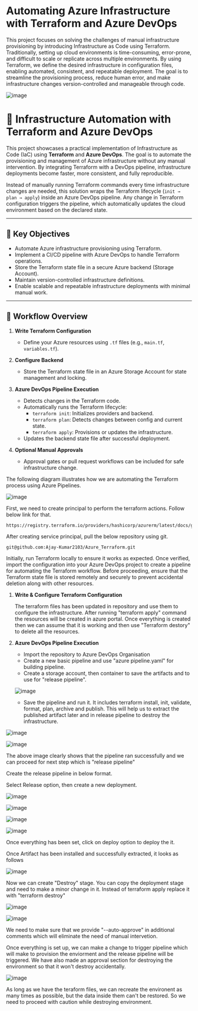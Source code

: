 # Automating Azure Infrastructure with Terraform and Azure DevOps

This project focuses on solving the challenges of manual infrastructure provisioning by introducing Infrastructure as Code using Terraform. Traditionally, setting up cloud 
environments is time-consuming, error-prone, and difficult to scale or replicate across multiple environments. By using Terraform, we define the desired infrastructure in 
configuration files, enabling automated, consistent, and repeatable deployment. The goal is to streamline the provisioning process, reduce human error, and make infrastructure 
changes version-controlled and manageable through code.

![image](https://github.com/user-attachments/assets/2fa2af82-30b4-4528-9a47-c737a083f9ca)


# 🚀 Infrastructure Automation with Terraform and Azure DevOps

This project showcases a practical implementation of Infrastructure as Code (IaC) using **Terraform** and **Azure DevOps**. The goal is to automate the provisioning and management of Azure infrastructure without any manual intervention. By integrating Terraform with a DevOps pipeline, infrastructure deployments become faster, more consistent, and fully reproducible.

Instead of manually running Terraform commands every time infrastructure changes are needed, this solution wraps the Terraform lifecycle (`init → plan → apply`) inside an Azure DevOps pipeline. Any change in Terraform configuration triggers the pipeline, which automatically updates the cloud environment based on the declared state.

---

## 🔧 Key Objectives

- Automate Azure infrastructure provisioning using Terraform.
- Implement a CI/CD pipeline with Azure DevOps to handle Terraform operations.
- Store the Terraform state file in a secure Azure backend (Storage Account).
- Maintain version-controlled infrastructure definitions.
- Enable scalable and repeatable infrastructure deployments with minimal manual work.

---

## 🔁 Workflow Overview

1. **Write Terraform Configuration**
   - Define your Azure resources using `.tf` files (e.g., `main.tf`, `variables.tf`).

2. **Configure Backend**
   - Store the Terraform state file in an Azure Storage Account for state management and locking.

3. **Azure DevOps Pipeline Execution**
   - Detects changes in the Terraform code.
   - Automatically runs the Terraform lifecycle:
     - `terraform init`: Initializes providers and backend.
     - `terraform plan`: Detects changes between config and current state.
     - `terraform apply`: Provisions or updates the infrastructure.
   - Updates the backend state file after successful deployment.

4. **Optional Manual Approvals**
   - Approval gates or pull request workflows can be included for safe infrastructure change.
  


The following diagram illustrates how we are automating the Terraform process using Azure Pipelines.

![image](https://github.com/user-attachments/assets/e1065708-5a35-43b1-9022-804bdcb25c94)



First, we need to create principal to perform the terraform actions. Follow below link for that.

```shell
https://registry.terraform.io/providers/hashicorp/azurerm/latest/docs/guides/service_principal_client_secret
```

After creating service principal, pull the below repository using git.
```shell
git@github.com:Ajay-Kumar2103/Azure_Terraform.git
```

Initially, run Terraform locally to ensure it works as expected. Once verified, import the configuration into your Azure DevOps project to create a pipeline for automating the Terraform workflow. Before proceeding, ensure that the Terraform state file is stored remotely and securely to prevent accidental deletion along with other resources.



1. **Write & Configure Terraform Configuration**
   
   The terraform files has been updated in repository and use them to configure the infrastructure. After running "terraform apply" command the resources will be created in azure portal. Once everything is created then we can assume that it is working and then use "Terraform destory" to delete all the resources. 



2. **Azure DevOps Pipeline Execution**

   - Import the repository to Azure DevOps Organisation
   - Create a new basic pipeline and use "azure pipeline.yaml" for building pipeline.
   - Create a storage account, then container to save the artifacts and to use for "release pipeline".

   ![image](https://github.com/user-attachments/assets/55213d3b-6f45-43a3-bb59-c94e082ca263)


   - Save the pipeline and run it. It includes terraform install, init, validate, format, plan, archive and publish. This will help us to extract the published artifact later and in release pipeline to destroy the infrastructure.

![image](https://github.com/user-attachments/assets/050c8d6d-472b-4e2f-9bb4-f6baa1c1bdc0)



![image](https://github.com/user-attachments/assets/d87d6d10-30f7-4d47-945f-7d0d1e440cdc)



The above image clearly shows that the pipeline ran successfully and we can proceed for next step which is "release pipeline"


Create the release pipeline in below format.

Select Release option, then create a new deployment.

![image](https://github.com/user-attachments/assets/fb4fab22-8b27-4d39-8181-4fed00f7f266)

![image](https://github.com/user-attachments/assets/e7868495-dd29-49ee-9eb2-7316e3d1b15e)


![image](https://github.com/user-attachments/assets/6bf04b1b-e97b-4935-bf58-da44f1806aa0)


![image](https://github.com/user-attachments/assets/3dbecdc5-8ffa-4d0c-86f7-a16796c48654)


Once everything has been set, click on deploy option to deploy the it.



Once Artifact has been installed and successfully extracted, it looks as follows

![image](https://github.com/user-attachments/assets/00c5852a-a4ee-4293-b9d1-b4ef14043ae6)



Now we can create "Destroy" stage. You can copy the deployment stage and need to make a minor change in it. Instead of terraform apply replace it with "terraform destroy"

![image](https://github.com/user-attachments/assets/ed32585a-03db-4607-9a99-3e284bb54652)

![image](https://github.com/user-attachments/assets/12772d58-b4de-4475-b061-ab0ccd5fa8ad)


We need to make sure that we provide "--auto-approve" in additional comments which will eliminate the need of manual intervetion.


Once everything is set up, we can make a change to trigger pipeline which will make to provision the enviorment and the release pipeline will be triggered. We have also made an approval section for destroying the environment so that it won't destroy accidentally.

![image](https://github.com/user-attachments/assets/cd92c018-8245-406d-a526-0c915bfcd318)


As long as we have the teraform files, we can recreate the environent as many times as possible, but the data inside them can't be restored. So we need to proceed with caution while destroying environment.


















